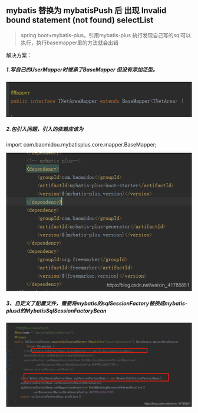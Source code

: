 ## mybatis 替换为 mybatisPush 后 出现 Invalid bound statement (not found) selectList



> spring boot+mybatis-plus，引用mybatis-plus  执行发现自己写的sql可以执行，执行basemapper里的方法就会出错



解决方案：



##### 1.写自己的UserMapper时继承了BaseMapper 但没有添加泛型。

![](../../assets/1659272791575.png)





##### 2.包引入问题，引入的依赖应该为

import com.baomidou.mybatisplus.core.mapper.BaseMapper;

![](../../assets/1659272791594.png)





##### 3、自定义了配置文件，需要将mybatis的sqlSessionFactory替换成mybatis-plusd的MybatisSqlSessionFactoryBean

![](../../assets/1659272791609.png)

